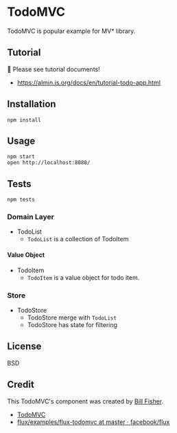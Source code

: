 # TodoMVC

TodoMVC is popular example for MV* library.

## Tutorial

:memo: Please see tutorial documents!

- https://almin.js.org/docs/en/tutorial-todo-app.html

## Installation

    npm install

## Usage

    npm start
    open http://localhost:8080/

## Tests

    npm tests


### Domain Layer

- TodoList
    - `TodoList` is a collection of TodoItem

#### Value Object

- TodoItem
    - `TodoItem` is a value object for todo item.

### Store

- TodoStore
    - TodoStore merge with `TodoList`
    - TodoStore has state for filtering

## License

BSD

## Credit
   
This TodoMVC's component was created by [Bill Fisher](https://www.facebook.com/bill.fisher.771).

- [TodoMVC](http://todomvc.com/)
- [flux/examples/flux-todomvc at master · facebook/flux](https://github.com/facebook/flux/tree/master/examples/flux-todomvc)

